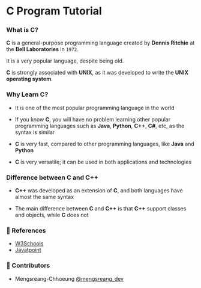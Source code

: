 # C Program Tutorial

### What is C?

**C** is a general-purpose programming language created by **Dennis Ritchie** at the **Bell Laboratories** in `1972`.

It is a very popular language, despite being old.

**C** is strongly associated with **UNIX**, as it was developed to write the **UNIX operating system**.

### Why Learn C?

- It is one of the most popular programming language in the world

- If you know **C**, you will have no problem learning other popular programming languages such as **Java**, **Python**, **C++**, **C#**, etc, as the syntax is similar

- **C** is very fast, compared to other programming languages, like **Java** and **Python**

- **C** is very versatile; it can be used in both applications and technologies

### Difference between C and C++

- **C++** was developed as an extension of **C**, and both languages have almost the same syntax

- The main difference between **C** and **C++** is that **C++** support classes and objects, while **C** does not

### 📜 References

- [W3Schools](https://www.w3schools.com/c)
- [Javatpoint](https://www.javatpoint.com/c-programming-language-tutorial)

### 🤝 Contributors

- Mengsreang-Chhoeung [@mengsreang_dev](https://twitter.com/mengsreang_dev)
